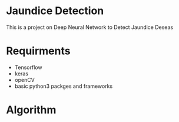 # Jaundice Detection 
This is a project on Deep Neural Network to Detect Jaundice Deseas 



# Requirments
  * Tensorflow
  * keras 
  * openCV
  * basic python3 packges and frameworks


# Algorithm 
  
